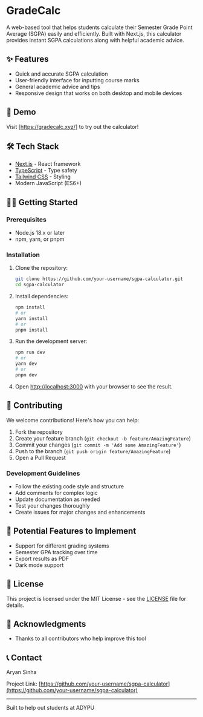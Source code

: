 #  GradeCalc
A web-based tool that helps students calculate their Semester Grade Point Average (SGPA) easily and efficiently. Built with Next.js, this calculator provides instant SGPA calculations along with helpful academic advice.

## ✨ Features

- Quick and accurate SGPA calculation
- User-friendly interface for inputting course marks
- General academic advice and tips
- Responsive design that works on both desktop and mobile devices

## 🚀 Demo

Visit [https://gradecalc.xyz/] to try out the calculator!

## 🛠️ Tech Stack

- [Next.js](https://nextjs.org/) - React framework
- [TypeScript](https://www.typescriptlang.org/) - Type safety
- [Tailwind CSS](https://tailwindcss.com/) - Styling
- Modern JavaScript (ES6+)

## 🏃‍♂️ Getting Started

### Prerequisites

- Node.js 18.x or later
- npm, yarn, or pnpm

### Installation

1. Clone the repository:
   ```bash
   git clone https://github.com/your-username/sgpa-calculator.git
   cd sgpa-calculator
   ```

2. Install dependencies:
   ```bash
   npm install
   # or
   yarn install
   # or
   pnpm install
   ```

3. Run the development server:
   ```bash
   npm run dev
   # or
   yarn dev
   # or
   pnpm dev
   ```

4. Open [http://localhost:3000](http://localhost:3000) with your browser to see the result.

## 🤝 Contributing

We welcome contributions! Here's how you can help:

1. Fork the repository
2. Create your feature branch (`git checkout -b feature/AmazingFeature`)
3. Commit your changes (`git commit -m 'Add some AmazingFeature'`)
4. Push to the branch (`git push origin feature/AmazingFeature`)
5. Open a Pull Request

### Development Guidelines

- Follow the existing code style and structure
- Add comments for complex logic
- Update documentation as needed
- Test your changes thoroughly
- Create issues for major changes and enhancements

## 🎯 Potential Features to Implement

- Support for different grading systems
- Semester GPA tracking over time
- Export results as PDF
- Dark mode support

## 📄 License

This project is licensed under the MIT License - see the [LICENSE](LICENSE) file for details.

## 🙏 Acknowledgments

- Thanks to all contributors who help improve this tool

## 📞 Contact

Aryan Sinha

Project Link: [https://github.com/your-username/sgpa-calculator](https://github.com/your-username/sgpa-calculator)

---

Built to help out students at ADYPU

